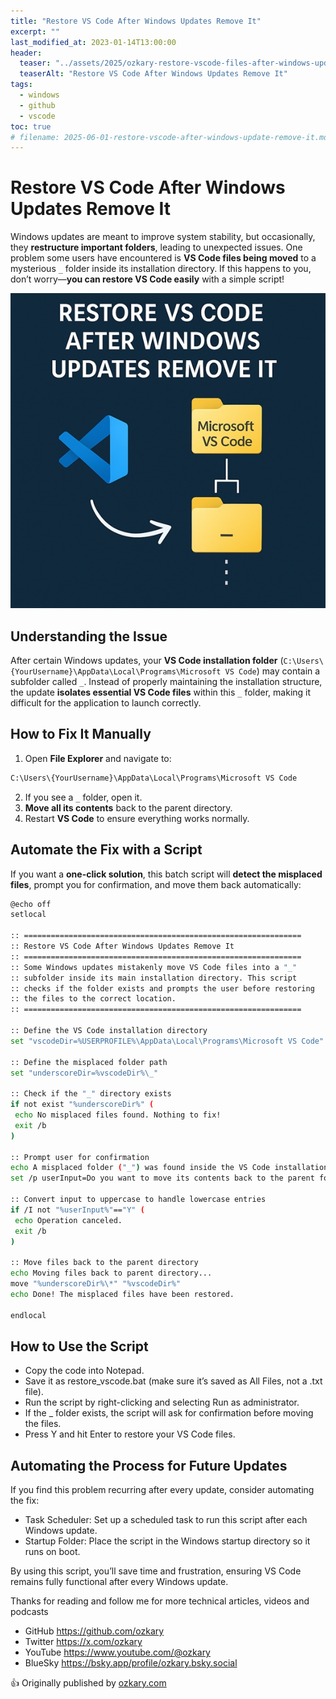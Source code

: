 ```yaml
---
title: "Restore VS Code After Windows Updates Remove It"
excerpt: ""
last_modified_at: 2023-01-14T13:00:00
header:
  teaser: "../assets/2025/ozkary-restore-vscode-files-after-windows-update-sm.jpg"
  teaserAlt: "Restore VS Code After Windows Updates Remove It"
tags: 
  - windows  
  - github
  - vscode
toc: true
# filename: 2025-06-01-restore-vscode-after-windows-update-remove-it.md
---
```


# Restore VS Code After Windows Updates Remove It

Windows updates are meant to improve system stability, but occasionally, they **restructure important folders**, leading to unexpected issues. One problem some users have encountered is **VS Code files being moved** to a mysterious `_` folder inside its installation directory. If this happens to you, don’t worry—**you can restore VS Code easily** with a simple script!

![Restore VSCode files after windows update remove it](../../assets/2025/ozkary-restore-vscode-files-after-windows-update.jpg)

## Understanding the Issue

After certain Windows updates, your **VS Code installation folder** (`C:\Users\{YourUsername}\AppData\Local\Programs\Microsoft VS Code`) may contain a subfolder called `_`. Instead of properly maintaining the installation structure, the update **isolates essential VS Code files** within this `_` folder, making it difficult for the application to launch correctly.

## How to Fix It Manually
1. Open **File Explorer** and navigate to:

```bash
C:\Users\{YourUsername}\AppData\Local\Programs\Microsoft VS Code
```

2. If you see a `_` folder, open it.
3. **Move all its contents** back to the parent directory.
4. Restart **VS Code** to ensure everything works normally.

## Automate the Fix with a Script
If you want a **one-click solution**, this batch script will **detect the misplaced files**, prompt you for confirmation, and move them back automatically:

```bash
@echo off
setlocal

:: ==============================================================
:: Restore VS Code After Windows Updates Remove It
:: ==============================================================
:: Some Windows updates mistakenly move VS Code files into a "_" 
:: subfolder inside its main installation directory. This script 
:: checks if the folder exists and prompts the user before restoring 
:: the files to the correct location.
:: ==============================================================

:: Define the VS Code installation directory
set "vscodeDir=%USERPROFILE%\AppData\Local\Programs\Microsoft VS Code"

:: Define the misplaced folder path
set "underscoreDir=%vscodeDir%\_"

:: Check if the "_" directory exists
if not exist "%underscoreDir%" (
 echo No misplaced files found. Nothing to fix!
 exit /b
)

:: Prompt user for confirmation
echo A misplaced folder ("_") was found inside the VS Code installation directory.
set /p userInput=Do you want to move its contents back to the parent folder? (Y/N): 

:: Convert input to uppercase to handle lowercase entries
if /I not "%userInput%"=="Y" (
 echo Operation canceled.
 exit /b
)

:: Move files back to the parent directory
echo Moving files back to parent directory...
move "%underscoreDir%\*" "%vscodeDir%"
echo Done! The misplaced files have been restored.

endlocal

```

## How to Use the Script
- Copy the code into Notepad.
- Save it as restore_vscode.bat (make sure it’s saved as All Files, not a .txt file).
- Run the script by right-clicking and selecting Run as administrator.
- If the _ folder exists, the script will ask for confirmation before moving the files.
- Press Y and hit Enter to restore your VS Code files.

## Automating the Process for Future Updates

If you find this problem recurring after every update, consider automating the fix:

- Task Scheduler: Set up a scheduled task to run this script after each Windows update.
- Startup Folder: Place the script in the Windows startup directory so it runs on boot.

By using this script, you’ll save time and frustration, ensuring VS Code remains fully functional after every Windows update.

Thanks for reading and follow me for more technical articles, videos and podcasts

 - GitHub https://github.com/ozkary
 - Twitter https://x.com/ozkary
 - YouTube https://www.youtube.com/@ozkary
 - BlueSky https://bsky.app/profile/ozkary.bsky.social

👍 Originally published by [ozkary.com](https://www.ozkary.com)
